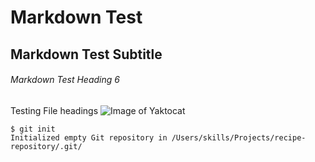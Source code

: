 # Markdown Test
## Markdown Test Subtitle
###### Markdown Test Heading 6
Testing File headings
![Image of Yaktocat](https://octodex.github.com/images/yaktocat.png)

```
$ git init
Initialized empty Git repository in /Users/skills/Projects/recipe-repository/.git/
```
